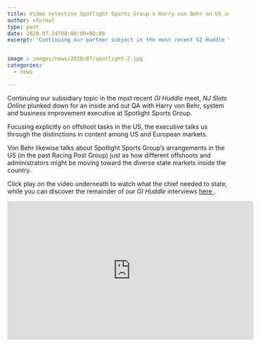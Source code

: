 ```yaml
---
title: Video selective Spotlight Sports Group s Harry von Behr on US associate markets
author: xforeal 
type: post
date: 2020-07-24T00:00:00+00:00
excerpt: 'Continuing our partner subject in the most recent GI Huddle talk with, NJ Slots Online plunked down for a top to bottom QA with Harry von Behr, methodology and business improvement executive at Spotlight Sports Group '


image : images/news/2020/07/spotlight-2.jpg
categories:
  - news

---
```

Continuing our subsidiary topic in the most recent _GI Huddle_ meet, _NJ Slots Online_ plunked down for an inside and out QA with Harry von Behr, system and business improvement executive at Spotlight Sports Group. 

Focusing explicitly on offshoot tasks in the US, the executive talks us through the distinctions in content among US and European markets. 

Von Behr likewise talks about Spotlight Sports Group&#8217;s arrangements in the US (in the past Racing Post Group) just as how different offshoots and administrators might be moving toward the diverse state markets inside the country. 

Click play on the video underneath to watch what the chief needed to state, while you can discover the remainder of our _GI Huddle_ interviews <a href="https://www.youtube.com/watch?v=Kt4DVketNY8" rel="noopener noreferrer" target="_blank">here </a>. 

<iframe loading="lazy" allowfullscreen="allowfullscreen" frameborder="0" height="315" src="https://www.youtube.com/embed/Kt4DVketNY8" width="560" />